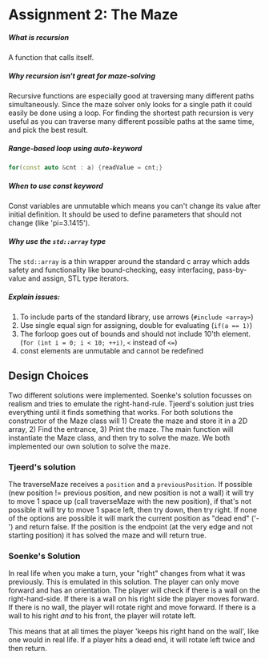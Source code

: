 # Assignment 2: The Maze
##### What is recursion
A function that calls itself.
##### Why recursion isn't great for maze-solving
Recursive functions are especially good at traversing many different paths simultaneously. Since the maze solver only looks for a single path it could easily be done using a loop. For finding the shortest path recursion is very useful as you can traverse many different possible paths at the same time, and pick the best result.

##### Range-based loop using auto-keyword
```c++
for(const auto &cnt : a) {readValue = cnt;}
```

##### When to use const keyword
Const variables are unmutable which means you can't change its value after initial definition. It should be used to define parameters that should not change (like 'pi=3.1415').

##### Why use the `std::array` type
The `std::array` is a thin wrapper around the standard c array which adds safety and functionality like bound-checking, easy interfacing, pass-by-value and assign, STL type iterators.

##### Explain issues:
1. To include parts of the standard library, use arrows (`#include <array>`)
2. Use single equal sign for assigning, double for evaluating (`if(a == 1)`)
3. The forloop goes out of bounds and should not include 10'th element. (`for (int i = 0; i < 10; ++i)`, `<` instead of `<=`)
4. const elements are unmutable and cannot be redefined

## Design Choices
Two different solutions were implemented. Soenke's solution focusses on realism and tries to emulate the right-hand-rule. Tjeerd's solution just tries everything until it finds something that works.
For both solutions the constructor of the Maze class will 1) Create the maze and store it in a 2D array, 2) Find the entrance, 3) Print the maze. The main function will instantiate the Maze class, and then try to solve the maze. We both implemented our own solution to solve the maze.

### Tjeerd's solution
The traverseMaze receives a `position` and a `previousPosition`. If possible (new position != previous position, and new position is not a wall) it will try to move 1 space up (call traverseMaze with the new position), if that's not possible it will try to move 1 space left, then try down, then try right. If none of the options are possible it will mark the current position as "dead end" ('-') and return false. If the position is the endpoint (at the very edge and not starting position) it has solved the maze and will return true.

### Soenke's Solution
In real life when you make a turn, your "right" changes from what it was previously. This is emulated in this solution. The player can only move forward and has an orientation. The player will check if there is a wall on the right-hand-side. If there is a wall on his right side the player moves forward. If there is no wall, the player will rotate right and move forward. If there is a wall to his right *and* to his front, the player will rotate left.

This means that at all times the player 'keeps his right hand on the wall', like one would in real life. If a player hits a dead end, it will rotate left twice and then return. 